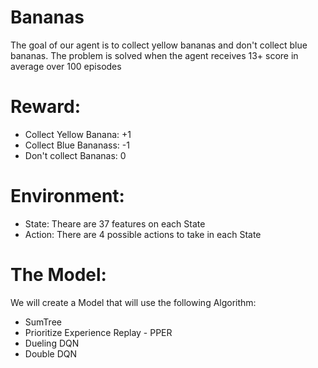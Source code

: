# Bananas
The goal of our agent is to collect yellow bananas and don't collect blue bananas.
The problem is solved when the agent receives 13+ score in average over 100 episodes

# Reward:
- Collect Yellow Banana: +1
- Collect Blue Bananass: -1
- Don't collect Bananas: 0

# Environment:
- State: Theare are 37 features on each State
- Action: There are 4 possible actions to take in each State

# The Model:
We will create a Model that will use the following Algorithm:
- SumTree
- Prioritize Experience Replay - PPER
- Dueling DQN
- Double DQN
